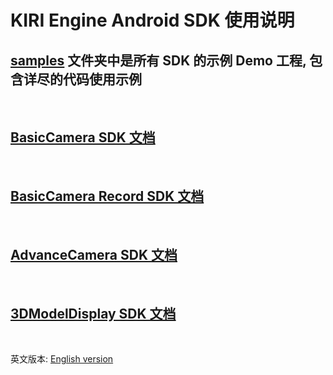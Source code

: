 # KIRI Engine Android SDK 使用说明

## [samples](samples) 文件夹中是所有 SDK 的示例 Demo 工程, 包含详尽的代码使用示例

<br/>

## [BasicCamera SDK 文档](samples/BasicCameraDemo/README_Chinese.md)

<br/>

## [BasicCamera Record SDK 文档](samples/BasicCameraRecordDemo/README_Chinese.md)

<br/>

## [AdvanceCamera SDK 文档](samples/AdvanceCameraDemo/README_Chinese.md)

<br/>

## [3DModelDisplay SDK 文档](samples/3DModelViewDemo/README_Chinese.md)

<br/>

英文版本: [English version](README.md)